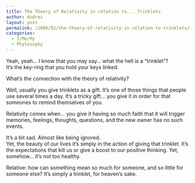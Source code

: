 ```yaml
---
title: The Theory of Relativity in relation to... Trinklets
author: Andrei
layout: post
permalink: /2006/02/the-theory-of-relativity-in-relation-to-trinklets/
categories:
  - I/Me/My
  - Phylosophy
---
```

Yeah, yeah&hellip; I know that you may say&hellip; what the hell is a &ldquo;trinklet&rdquo;?  
It&rsquo;s the key-ring that you hold your keys linked.

What&rsquo;s the connection with the theory of relativity?

Well, usually you give trinklets as a gift. It&rsquo;s one of those things that people use several times a day. It&rsquo;s a tricky gift&hellip; you give it in order for that someones to remind themselves of you.

Relativity comes when&hellip; you give it having so much faith that it will trigger memories, feelings, thoughts, questions, and the new owner has no such events.

It&rsquo;s a bit sad. Almost like being ignored.  
Yet, the beauty of our lives it&rsquo;s simply in the action of giving that trinklet. It&rsquo;s the expectations that kill us or give a boost to our positive thinking. Yet, somehow&hellip; it&rsquo;s not too healthy.

Relative: how can something mean so much&nbsp;for someone, and so little for someone else? It&rsquo;s simply a trinklet, for heaven&rsquo;s sake.